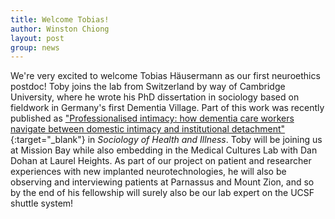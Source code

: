 ```yaml
---
title: Welcome Tobias!
author: Winston Chiong
layout: post
group: news
---
```


We're very excited to welcome Tobias Häusermann as our first neuroethics postdoc! Toby joins the lab from 
Switzerland by way of Cambridge University, where he wrote his PhD dissertation in sociology based on fieldwork
in Germany's first Dementia Village. Part of this work was recently published as ["Professionalised intimacy: how dementia care workers navigate between domestic intimacy and institutional detachment"](https://onlinelibrary.wiley.com/doi/pdf/10.1111/1467-9566.12730){:target="\_blank"} in *Sociology of Health and Illness*. Toby will be joining us at Mission Bay while also embedding in the Medical Cultures Lab with Dan Dohan at Laurel Heights. As part of our project on patient and researcher experiences with new implanted neurotechnologies, he will also be observing and interviewing patients at Parnassus and Mount Zion, and so by the end of his fellowship will surely also be our lab expert on the UCSF shuttle system!
